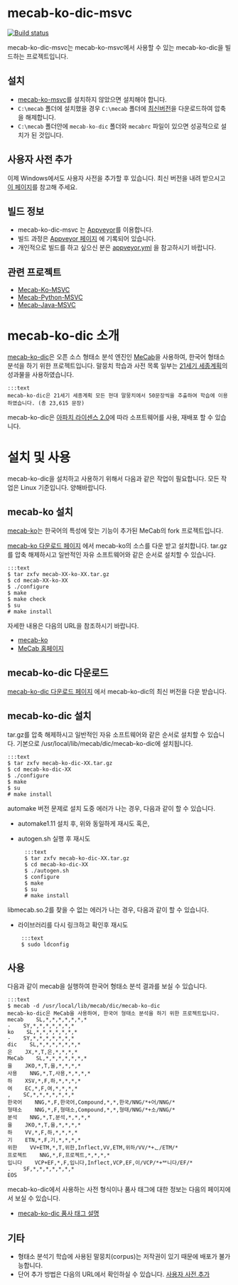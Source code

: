 # mecab-ko-dic-msvc

[![Build status](https://ci.appveyor.com/api/projects/status/4uatwro89fwwuec7/branch/master?svg=true)](https://ci.appveyor.com/project/Pusnow/mecab-ko-dic-msvc/branch/master)

mecab-ko-dic-msvc는 mecab-ko-msvc에서 사용할 수 있는 mecab-ko-dic을 빌드하는 프로젝트입니다.

## 설치

* [mecab-ko-msvc](https://github.com/Pusnow/mecab-ko-msvc/)를 설치하지 않았으면 설치해야 합니다.
* `C:\mecab` 폴더에 설치했을 경우 `C:\mecab` 폴더에 [최신버전](https://github.com/Pusnow/mecab-ko-dic-msvc/releases/latest)을 다운로드하여 압축을 해제합니다. 
* `C:\mecab` 폴더안에 `mecab-ko-dic` 폴더와 `mecabrc` 파일이 있으면 성공적으로 설치가 된 것입니다.

## 사용자 사전 추가
이제 Windows에서도 사용자 사전을 추가할 후 있습니다. 최신 버전을 내려 받으시고 [이 페이지](https://github.com/Pusnow/mecab-ko-dic-msvc/blob/master/user-dic/README.md)를 참고해 주세요.

## 빌드 정보

* mecab-ko-dic-msvc 는 [Appveyor](https://www.appveyor.com)를 이용합니다.
* 빌드 과정은 [Appveyor 페이지](https://ci.appveyor.com/project/Pusnow/mecab-ko-dic-msvc) 에 기록되어 있습니다.
* 개인적으로 빌드를 하고 싶으신 분은 [appveyor.yml](https://github.com/Pusnow/mecab-ko-dic-msvc/blob/master/appveyor.yml) 을 참고하시기 바랍니다.

## 관련 프로젝트

* [Mecab-Ko-MSVC](https://github.com/Pusnow/mecab-ko-msvc)
* [Mecab-Python-MSVC](https://github.com/Pusnow/mecab-python-msvc)
* [Mecab-Java-MSVC](https://github.com/Pusnow/mecab-java-msvc)

# mecab-ko-dic 소개

[mecab-ko-dic](https://bitbucket.org/eunjeon/mecab-ko-dic)은 오픈 소스 형태소 분석 엔진인 [MeCab](http://mecab.googlecode.com/svn/trunk/mecab/doc/index.html)을 사용하여, 한국어 형태소 분석을 하기 위한 프로젝트입니다. 말뭉치 학습과 사전 목록 일부는 [21세기 세종계획](http://www.sejong.or.kr/)의 성과물을 사용하였습니다.

    :::text
    mecab-ko-dic은 21세기 세종계획 모든 현대 말뭉치에서 50문장씩을 추출하여 학습에 이용하였습니다. (총 23,615 문장)

mecab-ko-dic은 [아파치 라이센스 2.0](http://www.apache.org/licenses/LICENSE-2.0.html)에 따라 소프트웨어를 사용, 재배포 할 수 있습니다.

# 설치 및 사용

mecab-ko-dic을 설치하고 사용하기 위해서 다음과 같은 작업이 필요합니다. 모든 작업은 Linux 기준입니다. 양해바랍니다.

## mecab-ko 설치

[mecab-ko](https://bitbucket.org/eunjeon/mecab-ko)는 한국어의 특성에 맞는 기능이 추가된 MeCab의 fork 프로젝트입니다.

[mecab-ko 다운로드 페이지](https://bitbucket.org/eunjeon/mecab-ko/downloads) 에서 mecab-ko의 소스를 다운 받고 설치합니다.
tar.gz를 압축 해제하시고 일반적인 자유 소프트웨어와 같은 순서로 설치할 수 있습니다.

    :::text
    $ tar zxfv mecab-XX-ko-XX.tar.gz
    $ cd mecab-XX-ko-XX
    $ ./configure 
    $ make
    $ make check
    $ su
    # make install

자세한 내용은 다음의 URL을 참조하시기 바랍니다.

  - [mecab-ko](https://bitbucket.org/eunjeon/mecab-ko)
  - [MeCab 홈페이지](http://mecab.googlecode.com/svn/trunk/mecab/doc/index.html)

## mecab-ko-dic 다운로드

[mecab-ko-dic 다운로드 페이지](https://bitbucket.org/eunjeon/mecab-ko-dic/downloads) 에서 mecab-ko-dic의 최신 버전을 다운 받습니다.

## mecab-ko-dic 설치

tar.gz를 압축 해제하시고 일반적인 자유 소프트웨어와 같은 순서로 설치할 수 있습니다.
기본으로 /usr/local/lib/mecab/dic/mecab-ko-dic에 설치됩니다.

    :::text
    $ tar zxfv mecab-ko-dic-XX.tar.gz
    $ cd mecab-ko-dic-XX
    $ ./configure 
    $ make
    $ su
    # make install

automake 버전 문제로 설치 도중 에러가 나는 경우, 다음과 같이 할 수 있습니다.

- automake1.11 설치 후, 위와 동일하게 재시도 혹은,
- autogen.sh 실행 후 재시도

        :::text
        $ tar zxfv mecab-ko-dic-XX.tar.gz
        $ cd mecab-ko-dic-XX
        $ ./autogen.sh
        $ configure
        $ make
        $ su
        # make install

libmecab.so.2를 찾을 수 없는 에러가 나는 경우, 다음과 같이 할 수 있습니다.

-  라이브러리를 다시 링크하고 확인후 재시도

        :::text
        $ sudo ldconfig

## 사용

다음과 같이 mecab을 실행하여 한국어 형태소 분석 결과를 보실 수 있습니다. 

    :::text
    $ mecab -d /usr/local/lib/mecab/dic/mecab-ko-dic
    mecab-ko-dic은 MeCab을 사용하여, 한국어 형태소 분석을 하기 위한 프로젝트입니다.
    mecab    SL,*,*,*,*,*,*,*
    -    SY,*,*,*,*,*,*,*
    ko    SL,*,*,*,*,*,*,*
    -    SY,*,*,*,*,*,*,*
    dic    SL,*,*,*,*,*,*,*
    은    JX,*,T,은,*,*,*,*
    MeCab    SL,*,*,*,*,*,*,*
    을    JKO,*,T,을,*,*,*,*
    사용    NNG,*,T,사용,*,*,*,*
    하    XSV,*,F,하,*,*,*,*
    여    EC,*,F,여,*,*,*,*
    ,    SC,*,*,*,*,*,*,*
    한국어    NNG,*,F,한국어,Compound,*,*,한국/NNG/*+어/NNG/*
    형태소    NNG,*,F,형태소,Compound,*,*,형태/NNG/*+소/NNG/*
    분석    NNG,*,T,분석,*,*,*,*
    을    JKO,*,T,을,*,*,*,*
    하    VV,*,F,하,*,*,*,*
    기    ETN,*,F,기,*,*,*,*
    위한    VV+ETM,*,T,위한,Inflect,VV,ETM,위하/VV/*+ᆫ/ETM/*
    프로젝트    NNG,*,F,프로젝트,*,*,*,*
    입니다    VCP+EF,*,F,입니다,Inflect,VCP,EF,이/VCP/*+ᄇ니다/EF/*
    .    SF,*,*,*,*,*,*,*
    EOS

mecab-ko-dic에서 사용하는 사전 형식이나 품사 태그에 대한 정보는 다음의 페이지에서 보실 수 있습니다.

- [mecab-ko-dic 품사 태그 설명](https://docs.google.com/spreadsheet/ccc?key=0ApcJghR6UMXxdEdURGY2YzIwb3dSZ290RFpSaUkzZ0E&usp=sharing)

## 기타

- 형태소 분석기 학습에 사용된 말뭉치(corpus)는 저작권이 있기 때문에 배포가 불가능합니다.
- 단어 추가 방법은 다음의 URL에서 확인하실 수 있습니다.
    [사용자 사전 추가](final/user-dic/README.md)


